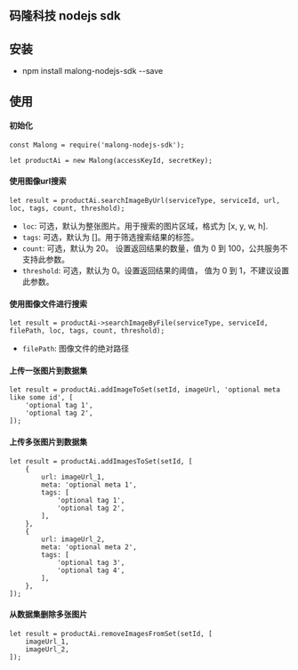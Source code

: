 ## 码隆科技 nodejs sdk

## 安装
* npm install malong-nodejs-sdk --save

## 使用
#### 初始化
```nodejs
const Malong = require('malong-nodejs-sdk');

let productAi = new Malong(accessKeyId, secretKey);
```
#### 使用图像url搜索
```nodejs
let result = productAi.searchImageByUrl(serviceType, serviceId, url, loc, tags, count, threshold);
```
* `loc`: 可选，默认为整张图片。用于搜索的图片区域，格式为 [x, y, w, h].
* `tags`: 可选，默认为 []。用于筛选搜索结果的标签。
* `count`: 可选，默认为 20。 设置返回结果的数量，值为 0 到 100，公共服务不支持此参数。
* `threshold`: 可选，默认为 0。设置返回结果的阈值， 值为 0 到 1，不建议设置此参数。

#### 使用图像文件进行搜索
```nodejs
let result = productAi->searchImageByFile(serviceType, serviceId, filePath, loc, tags, count, threshold);
```
* `filePath`: 图像文件的绝对路径

#### 上传一张图片到数据集
```nodejs
let result = productAi.addImageToSet(setId, imageUrl, 'optional meta like some id', [
    'optional tag 1',
    'optional tag 2',
]);
```

#### 上传多张图片到数据集
```nodejs
let result = productAi.addImagesToSet(setId, [
    {
        url: imageUrl_1,
        meta: 'optional meta 1',
        tags: [
            'optional tag 1',
            'optional tag 2',
        ],
    },
    {
        url: imageUrl_2,
        meta: 'optional meta 2',
        tags: [
            'optional tag 3',
            'optional tag 4',
        ],
    },
]);
```

#### 从数据集删除多张图片
```nodejs
let result = productAi.removeImagesFromSet(setId, [
    imageUrl_1,
    imageUrl_2,
]);
```

